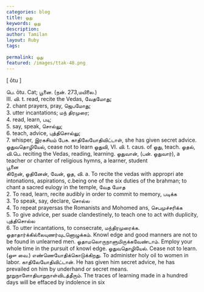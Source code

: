 ```yaml
---
categories: blog
title: ஓது
keywords: ஓது
description: 
author: Tamilan
layout: Ruby
tags: 
 
permalink: ஓது
featured: /images/ttak-48.png
---
```

  
[ ōtu ]  
  
பெ. ōtu. Cat; பூனை. (நன். 273,மயிலை.)  
III. வி. t. read, recite the Vedas, வேதமோது;  
2. chant prayers, pray, ஜெபமோது;  
3. utter incantations; மந் திரமுரை;  
4. read, learn, படி;  
5. say, speak, சொல்லு;  
6. teach, advice, புத்திசொல்லு;  
7. whisper, இரகசியம் பேசு. காதிலேயோதிவிட்டாள், she has given secret advice. ஓதுவதொழியேல், cease not to learn ஓதுவி, VI. வி. t. caus. of ஓது, teach. ஓதல், வி.பெ. reciting the Vedas, reading, learning. ஓதுவான், (பன். ஓதுவார்), a teacher or chanter of religious hymns, a learner, student  
பூனை  
கிறேன், ஓதினேன், வேன், ஓத, வி. a. To recite the vedas with appropri ate intonations, aspirations, c.being one of the six duties of the brahman; to chant a sacred eulogy in the temple, வேத மோத  
2. To read, learn, recite audibly in order to commit to memory, படிக்க  
3. To speak, say, declare, சொல்ல  
4. To repeat prayersas the Romanists and Mohomed ans, செபமுச்சரிக்க  
5. To give advice, per suade clandestinely, to teach one to act with duplicity, புத்திசொல்ல  
6. To utter incantations, to consecrate, மந்திரமுரைக்க. ஓதாதார்க்கில்லையுணர்வுடனொழுக்கம். Knowl edge and good manners are not to be found in unlearned men. ஓதாமலொருநாளுமிருக்கவேண்டாம். Employ your whole time in the pursuit of knowl edge. ஓதுவதொழியேல். Cease not to learn. (ஔ வை.) எண்ணெயோதிக்கொடுக்கிறது. To administer holy oil to women in labor. காதிலேயோதிவிட்டான். He has given him secret advice, he has prevailed on him by underhand or secret means. நூறுநாளோதியாறுநாள்விடத்தீரும். The traces of learning made in a hundred days will be effaced by indolence in six
